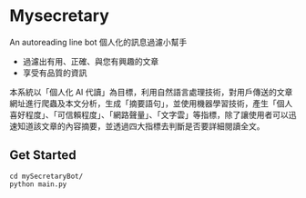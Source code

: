 # Mysecretary
An autoreading line bot 個人化的訊息過濾小幫手
- 過濾出有用、正確、與您有興趣的文章
- 享受有品質的資訊

本系統以「個人化 AI 代讀」為目標，利用自然語言處理技術，對用戶傳送的文章網址進行爬蟲及本文分析，生成「摘要語句」，並使用機器學習技術，產生「個人喜好程度」、「可信賴程度」、「網路聲量」、「文字雲」等指標，除了讓使用者可以迅速知道該文章的內容摘要，並透過四大指標去判斷是否要詳細閱讀全文。

## Get Started
```git clone https://github.com/AndreaHsu/mySecretaryBot.git  
cd mySecretaryBot/  
python main.py
````